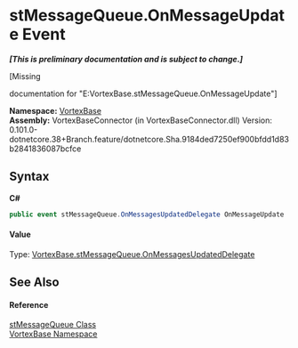 # stMessageQueue.OnMessageUpdate Event
 _**\[This is preliminary documentation and is subject to change.\]**_

\[Missing <summary> documentation for "E:VortexBase.stMessageQueue.OnMessageUpdate"\]

**Namespace:**&nbsp;<a href="N_VortexBase.md">VortexBase</a><br />**Assembly:**&nbsp;VortexBaseConnector (in VortexBaseConnector.dll) Version: 0.101.0-dotnetcore.38+Branch.feature/dotnetcore.Sha.9184ded7250ef900bfdd1d83b2841836087bcfce

## Syntax

**C#**<br />
``` C#
public event stMessageQueue.OnMessagesUpdatedDelegate OnMessageUpdate
```


#### Value
Type: <a href="T_VortexBase_stMessageQueue_OnMessagesUpdatedDelegate.md">VortexBase.stMessageQueue.OnMessagesUpdatedDelegate</a>

## See Also


#### Reference
<a href="T_VortexBase_stMessageQueue.md">stMessageQueue Class</a><br /><a href="N_VortexBase.md">VortexBase Namespace</a><br />